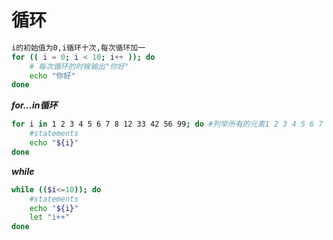 # 循环
```bash
i的初始值为0,i循环十次,每次循环加一
for (( i = 0; i < 10; i++ )); do
    # 每次循环的时候输出"你好"
    echo "你好"
done
```
***for...in循环***
```bash
for i in 1 2 3 4 5 6 7 8 12 33 42 56 99; do #列举所有的元素1 2 3 4 5 6 7 8 12 33 42 56 99
    #statements
    echo "${i}"
done
```

***while***
```bash
while (($i<=10)); do
    #statements
    echo "${i}"
    let "i++"
done
```

